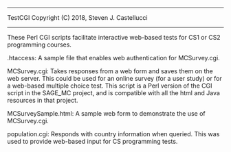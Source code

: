 ________________________________________________________________________

TestCGI Copyright (C) 2018, Steven J. Castellucci
________________________________________________________________________

These Perl CGI scripts facilitate interactive web-based tests for CS1 or CS2
programming courses.

.htaccess: A sample file that enables web authentication for MCSurvey.cgi.

MCSurvey.cgi: Takes responses from a web form and saves them on the web server.
This could be used for an online survey (for a user study) or for a web-based
multiple choice test. This script is a Perl version of the CGI script in the
SAGE_MC project, and is compatible with all the html and Java resources in that
project.

MCSurveySample.html: A sample web form to demonstrate the use of MCSurvey.cgi.

population.cgi: Responds with country information when queried. This was used
to provide web-based input for CS programming tests.
